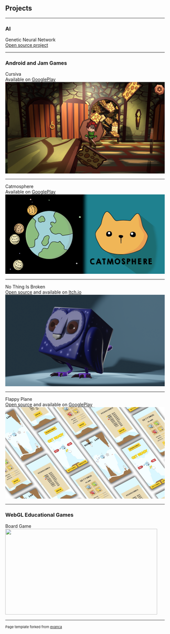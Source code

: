## Projects

---

### AI

Genetic Neural Network
<br>
[Open source project](https://github.com/JonasBeduschi/Genetic-Neural-Network)
<!--  <img src="images/dummy_thumbnail.jpg?raw=true"/>  -->

---

### Android and Jam Games

Cursiva
<br>
Available on [GooglePlay](https://play.google.com/store/apps/details?id=com.TimelessGames.Cursiva)
<img src="images/Cursiva.png?raw=true" width="512" height="288"/>

---
Catmosphere
<br>
Available on [GooglePlay](https://play.google.com/store/apps/details?id=com.JonasBeduschi.Catmosphere)
<img src="images/Catmosphere.png?raw=true" width="512" height="250"/>

---
No Thing Is Broken
<br>
[Open source](https://github.com/JonasBeduschi/CBJAM2021) and available on [Itch.io](https://professionalclapper.itch.io/no-thing-is-broken)
<img src="images/Owl.png?raw=true" width="512" height="288"/>

---
Flappy Plane
<br>
[Open source](https://github.com/JonasBeduschi/Flappy-Plane) and available on [GooglePlay](https://play.google.com/store/apps/details?id=com.JonasBeduschi.FlappyPlane)
<img src="images/FlappyScreens.jpg?raw=true" width="512" height="288"/>

---

### WebGL Educational Games

Board Game
<img src="images/MakingOfBoardGame.gif?raw=true" width="480" height="270"/>
<!--
---
PDF(/pdf/sample_presentation.pdf)
<img src="images/dummy_thumbnail.jpg?raw=true"/>

---
[Project 3 Title](http://example.com/)
<img src="images/dummy_thumbnail.jpg?raw=true"/>

---

### Category Name 2

- [Project 1 Title](http://example.com/)
- [Project 2 Title](http://example.com/)
- [Project 3 Title](http://example.com/)
- [Project 4 Title](http://example.com/)
- [Project 5 Title](http://example.com/)

---
<br>
-->
---
<p style="font-size:11px">Page template forked from <a href="https://github.com/evanca/quick-portfolio">evanca</a></p>
